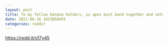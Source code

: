 ```yaml
--- 
layout: post 
title: To my fellow banana holders, us apes must band together and vote AGAINST $AMC adding additional. 🍌🍌🍌🍌. We the Apes have the final word! 
date: 2021-06-16 1623858455 
categories: reddit 
--- 
```

https://redd.it/o17y45